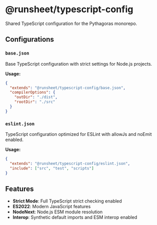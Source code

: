 # @runsheet/typescript-config

Shared TypeScript configuration for the Pythagoras monorepo.

## Configurations

### `base.json`

Base TypeScript configuration with strict settings for Node.js projects.

**Usage:**

```json
{
  "extends": "@runsheet/typescript-config/base.json",
  "compilerOptions": {
    "outDir": "./dist",
    "rootDir": "./src"
  }
}
```

### `eslint.json`

TypeScript configuration optimized for ESLint with allowJs and noEmit enabled.

**Usage:**

```json
{
  "extends": "@runsheet/typescript-config/eslint.json",
  "include": ["src", "test", "scripts"]
}
```

## Features

- **Strict Mode**: Full TypeScript strict checking enabled
- **ES2022**: Modern JavaScript features
- **NodeNext**: Node.js ESM module resolution
- **Interop**: Synthetic default imports and ESM interop enabled
